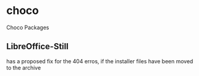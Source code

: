 # choco
Choco Packages

## LibreOffice-Still
has a proposed fix for the 404 erros, if the installer files have been moved to the archive
